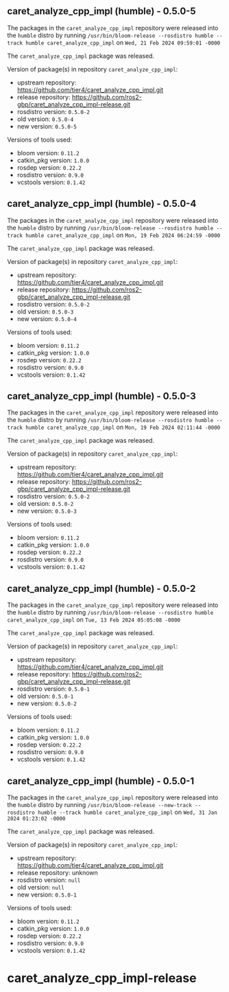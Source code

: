 ## caret_analyze_cpp_impl (humble) - 0.5.0-5

The packages in the `caret_analyze_cpp_impl` repository were released into the `humble` distro by running `/usr/bin/bloom-release --rosdistro humble --track humble caret_analyze_cpp_impl` on `Wed, 21 Feb 2024 09:59:01 -0000`

The `caret_analyze_cpp_impl` package was released.

Version of package(s) in repository `caret_analyze_cpp_impl`:

- upstream repository: https://github.com/tier4/caret_analyze_cpp_impl.git
- release repository: https://github.com/ros2-gbp/caret_analyze_cpp_impl-release.git
- rosdistro version: `0.5.0-2`
- old version: `0.5.0-4`
- new version: `0.5.0-5`

Versions of tools used:

- bloom version: `0.11.2`
- catkin_pkg version: `1.0.0`
- rosdep version: `0.22.2`
- rosdistro version: `0.9.0`
- vcstools version: `0.1.42`


## caret_analyze_cpp_impl (humble) - 0.5.0-4

The packages in the `caret_analyze_cpp_impl` repository were released into the `humble` distro by running `/usr/bin/bloom-release --rosdistro humble --track humble caret_analyze_cpp_impl` on `Mon, 19 Feb 2024 06:24:59 -0000`

The `caret_analyze_cpp_impl` package was released.

Version of package(s) in repository `caret_analyze_cpp_impl`:

- upstream repository: https://github.com/tier4/caret_analyze_cpp_impl.git
- release repository: https://github.com/ros2-gbp/caret_analyze_cpp_impl-release.git
- rosdistro version: `0.5.0-2`
- old version: `0.5.0-3`
- new version: `0.5.0-4`

Versions of tools used:

- bloom version: `0.11.2`
- catkin_pkg version: `1.0.0`
- rosdep version: `0.22.2`
- rosdistro version: `0.9.0`
- vcstools version: `0.1.42`


## caret_analyze_cpp_impl (humble) - 0.5.0-3

The packages in the `caret_analyze_cpp_impl` repository were released into the `humble` distro by running `/usr/bin/bloom-release --rosdistro humble --track humble caret_analyze_cpp_impl` on `Mon, 19 Feb 2024 02:11:44 -0000`

The `caret_analyze_cpp_impl` package was released.

Version of package(s) in repository `caret_analyze_cpp_impl`:

- upstream repository: https://github.com/tier4/caret_analyze_cpp_impl.git
- release repository: https://github.com/ros2-gbp/caret_analyze_cpp_impl-release.git
- rosdistro version: `0.5.0-2`
- old version: `0.5.0-2`
- new version: `0.5.0-3`

Versions of tools used:

- bloom version: `0.11.2`
- catkin_pkg version: `1.0.0`
- rosdep version: `0.22.2`
- rosdistro version: `0.9.0`
- vcstools version: `0.1.42`


## caret_analyze_cpp_impl (humble) - 0.5.0-2

The packages in the `caret_analyze_cpp_impl` repository were released into the `humble` distro by running `/usr/bin/bloom-release --rosdistro humble caret_analyze_cpp_impl` on `Tue, 13 Feb 2024 05:05:08 -0000`

The `caret_analyze_cpp_impl` package was released.

Version of package(s) in repository `caret_analyze_cpp_impl`:

- upstream repository: https://github.com/tier4/caret_analyze_cpp_impl.git
- release repository: https://github.com/ros2-gbp/caret_analyze_cpp_impl-release.git
- rosdistro version: `0.5.0-1`
- old version: `0.5.0-1`
- new version: `0.5.0-2`

Versions of tools used:

- bloom version: `0.11.2`
- catkin_pkg version: `1.0.0`
- rosdep version: `0.22.2`
- rosdistro version: `0.9.0`
- vcstools version: `0.1.42`


## caret_analyze_cpp_impl (humble) - 0.5.0-1

The packages in the `caret_analyze_cpp_impl` repository were released into the `humble` distro by running `/usr/bin/bloom-release --new-track --rosdistro humble --track humble caret_analyze_cpp_impl` on `Wed, 31 Jan 2024 01:23:02 -0000`

The `caret_analyze_cpp_impl` package was released.

Version of package(s) in repository `caret_analyze_cpp_impl`:

- upstream repository: https://github.com/tier4/caret_analyze_cpp_impl.git
- release repository: unknown
- rosdistro version: `null`
- old version: `null`
- new version: `0.5.0-1`

Versions of tools used:

- bloom version: `0.11.2`
- catkin_pkg version: `1.0.0`
- rosdep version: `0.22.2`
- rosdistro version: `0.9.0`
- vcstools version: `0.1.42`


# caret_analyze_cpp_impl-release
